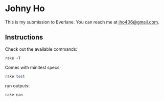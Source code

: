 # Johny Ho
This is my submission to Everlane. You can reach me at jho406@gmail.com.

## Instructions

Check out the available commands:

```ruby
rake -T
```

Comes with minitest specs:

```ruby
rake test
```

run outputs:

```ruby
rake nan
```